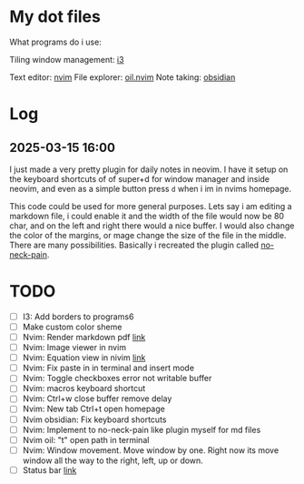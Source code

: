 # My dot files
What programs do i use:

Tiling window management: [i3](https://i3wm.org)

Text editor: [nvim](https://github.com/neovim/neovim)
File explorer: [oil.nvim](https://github.com/stevearc/oil.nvim)
Note taking: [obsidian](https://obsidian.md)

# Log
## 2025-03-15 16:00
I just made a very pretty plugin for daily notes in neovim. I have it setup on the keyboard shortcuts of of super+d for window manager and <C-d> inside neovim, and even as a simple button press `d` when i im in nvims homepage.

This code could be used for more general purposes. Lets say i am editing a markdown file, i could enable it and the width of the file would now be 80 char, and on the left and right there would a nice buffer. I would also change the color of the margins, or mage change the size of the file in the middle. There are many possibilities. Basically i recreated the plugin called [no-neck-pain](https://github.com/shortcuts/no-neck-pain.nvim).

# TODO
- [ ] I3: Add borders to programs6
- [ ] Make custom color sheme
- [ ] Nvim: Render markdown pdf [link](https://www.reddit.com/r/neovim/s/PR1J883bu4)
- [ ] Nvim: Image viewer in nvim
- [ ] Nvim: Equation view in nivim [link](https://www.reddit.com/r/neovim/s/PR1J883bu4)
- [ ] Nvim: Fix paste in in terminal and insert mode
- [ ] Nvim: Toggle checkboxes error not writable buffer
- [ ] Nvim: macros keyboard shortcut
- [ ] Nvim: Ctrl+w close buffer remove delay
- [ ] Nvim: New tab Ctrl+t open homepage
- [ ] Nvim obsidian: Fix keyboard shortcuts
- [ ] Nvim: Implement to no-neck-pain like plugin myself for md files
- [ ] Nvim oil: "t" open path in terminal
- [ ] Nvim: Window movement. Move window by one. Right now its move window all the way to the right, left, up or down.
- [ ] Status bar [link](https://www.reddit.com/r/i3wm/comments/79m7td/is_there_a_list_of_status_bars/)
